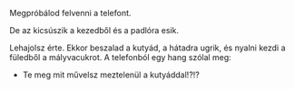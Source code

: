 Megpróbálod felvenni a telefont. 

De az kicsúszik a kezedből és a padlóra esik.

Lehajolsz érte. Ekkor beszalad a kutyád, a hátadra ugrik,
és nyalni kezdi a füledből a mályvacukrot. A telefonból egy hang szólal meg:
- Te meg mit művelsz meztelenül a kutyáddal!?!?
